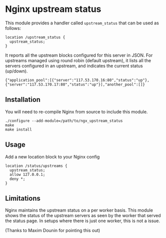 Nginx upstream status
=====================

This module provides a handler called `upstream_status` that can be used as
follows:

    location /upstream_status {
      upstream_status;
    }

It reports all the upstream blocks configured for this server in JSON. For
upstreams managed using round robin (default upstream), it lists all the servers
configured in an upstream, and indicates the current status (up/down).


    {"application_pool":[{"server":"117.53.170.16:80","status":"up"},{"server":"117.53.170.17:80","status":"up"}],"another_pool":[]}


Installation
------------

You will need to re-compile Nginx from source to include this module.

    ./configure --add-module=/path/to/ngx_upstream_status
    make
    make install

Usage
-----

Add a new location block to your Nginx config

    location /status/upstreams {
      upstream_status;
      allow 127.0.0.1;
      deny *;
    }

Limitations
-----------
Nginx maintains the upstream status on a per worker basis. This module shows the
status of the upstream servers as seen by the worker that served the status page.
In setups where there is just one worker, this is not a issue.

(Thanks to Maxim Dounin for pointing this out)
